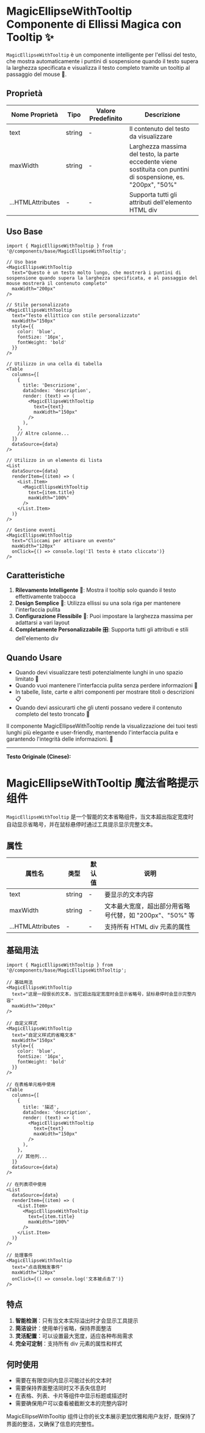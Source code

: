 # MagicEllipseWithTooltip Componente di Ellissi Magica con Tooltip ✨

`MagicEllipseWithTooltip` è un componente intelligente per l'ellissi del testo, che mostra automaticamente i puntini di sospensione quando il testo supera la larghezza specificata e visualizza il testo completo tramite un tooltip al passaggio del mouse 📏.

## Proprietà

| Nome Proprietà    | Tipo   | Valore Predefinito | Descrizione                                               |
| ----------------- | ------ | ------------------ | --------------------------------------------------------- |
| text              | string | -                  | Il contenuto del testo da visualizzare                    |
| maxWidth          | string | -                  | Larghezza massima del testo, la parte eccedente viene sostituita con puntini di sospensione, es. "200px", "50%" |
| ...HTMLAttributes | -      | -                  | Supporta tutti gli attributi dell'elemento HTML div      |

## Uso Base

```tsx
import { MagicEllipseWithTooltip } from '@/components/base/MagicEllipseWithTooltip';

// Uso base
<MagicEllipseWithTooltip
  text="Questo è un testo molto lungo, che mostrerà i puntini di sospensione quando supera la larghezza specificata, e al passaggio del mouse mostrerà il contenuto completo"
  maxWidth="200px"
/>

// Stile personalizzato
<MagicEllipseWithTooltip
  text="Testo ellittico con stile personalizzato"
  maxWidth="150px"
  style={{
    color: 'blue',
    fontSize: '16px',
    fontWeight: 'bold'
  }}
/>

// Utilizzo in una cella di tabella
<Table
  columns={[
    {
      title: 'Descrizione',
      dataIndex: 'description',
      render: (text) => (
        <MagicEllipseWithTooltip
          text={text}
          maxWidth="150px"
        />
      ),
    },
    // Altre colonne...
  ]}
  dataSource={data}
/>

// Utilizzo in un elemento di lista
<List
  dataSource={data}
  renderItem={(item) => (
    <List.Item>
      <MagicEllipseWithTooltip
        text={item.title}
        maxWidth="100%"
      />
    </List.Item>
  )}
/>

// Gestione eventi
<MagicEllipseWithTooltip
  text="Cliccami per attivare un evento"
  maxWidth="120px"
  onClick={() => console.log('Il testo è stato cliccato')}
/>
```

## Caratteristiche

1. **Rilevamento Intelligente** 🧠: Mostra il tooltip solo quando il testo effettivamente trabocca
2. **Design Semplice** 🎨: Utilizza ellissi su una sola riga per mantenere l'interfaccia pulita
3. **Configurazione Flessibile** 🔧: Puoi impostare la larghezza massima per adattarsi a vari layout
4. **Completamente Personalizzabile** 🎛️: Supporta tutti gli attributi e stili dell'elemento div

## Quando Usare

- Quando devi visualizzare testi potenzialmente lunghi in uno spazio limitato 📝
- Quando vuoi mantenere l'interfaccia pulita senza perdere informazioni 🧹
- In tabelle, liste, carte e altri componenti per mostrare titoli o descrizioni 📋
- Quando devi assicurarti che gli utenti possano vedere il contenuto completo del testo troncato 👀

Il componente MagicEllipseWithTooltip rende la visualizzazione dei tuoi testi lunghi più elegante e user-friendly, mantenendo l'interfaccia pulita e garantendo l'integrità delle informazioni. 🌟

---

**Testo Originale (Cinese):**

# MagicEllipseWithTooltip 魔法省略提示组件

`MagicEllipseWithTooltip` 是一个智能的文本省略组件，当文本超出指定宽度时自动显示省略号，并在鼠标悬停时通过工具提示显示完整文本。

## 属性

| 属性名            | 类型   | 默认值 | 说明                                                     |
| ----------------- | ------ | ------ | -------------------------------------------------------- |
| text              | string | -      | 要显示的文本内容                                         |
| maxWidth          | string | -      | 文本最大宽度，超出部分用省略号代替，如 "200px"、"50%" 等 |
| ...HTMLAttributes | -      | -      | 支持所有 HTML div 元素的属性                             |

## 基础用法

```tsx
import { MagicEllipseWithTooltip } from '@/components/base/MagicEllipseWithTooltip';

// 基础用法
<MagicEllipseWithTooltip
  text="这是一段很长的文本，当它超出指定宽度时会显示省略号，鼠标悬停时会显示完整内容"
  maxWidth="200px"
/>

// 自定义样式
<MagicEllipseWithTooltip
  text="自定义样式的省略文本"
  maxWidth="150px"
  style={{
    color: 'blue',
    fontSize: '16px',
    fontWeight: 'bold'
  }}
/>

// 在表格单元格中使用
<Table
  columns={[
    {
      title: '描述',
      dataIndex: 'description',
      render: (text) => (
        <MagicEllipseWithTooltip
          text={text}
          maxWidth="150px"
        />
      ),
    },
    // 其他列...
  ]}
  dataSource={data}
/>

// 在列表项中使用
<List
  dataSource={data}
  renderItem={(item) => (
    <List.Item>
      <MagicEllipseWithTooltip
        text={item.title}
        maxWidth="100%"
      />
    </List.Item>
  )}
/>

// 处理事件
<MagicEllipseWithTooltip
  text="点击我触发事件"
  maxWidth="120px"
  onClick={() => console.log('文本被点击了')}
/>
```

## 特点

1. **智能检测**：只有当文本实际溢出时才会显示工具提示
2. **简洁设计**：使用单行省略，保持界面整洁
3. **灵活配置**：可以设置最大宽度，适应各种布局需求
4. **完全可定制**：支持所有 div 元素的属性和样式

## 何时使用

-   需要在有限空间内显示可能过长的文本时
-   需要保持界面整洁同时又不丢失信息时
-   在表格、列表、卡片等组件中显示标题或描述时
-   需要确保用户可以查看被截断文本的完整内容时

MagicEllipseWithTooltip 组件让你的长文本展示更加优雅和用户友好，既保持了界面的整洁，又确保了信息的完整性。

